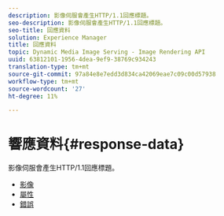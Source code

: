 ```yaml
---
description: 影像伺服會產生HTTP/1.1回應標題。
seo-description: 影像伺服會產生HTTP/1.1回應標題。
seo-title: 回應資料
solution: Experience Manager
title: 回應資料
topic: Dynamic Media Image Serving - Image Rendering API
uuid: 63812101-1956-4dea-9ef9-38769c934243
translation-type: tm+mt
source-git-commit: 97a84e8e7edd3d834ca42069eae7c09c00d57938
workflow-type: tm+mt
source-wordcount: '27'
ht-degree: 11%

---
```



# 響應資料{#response-data}

影像伺服會產生HTTP/1.1回應標題。

* [影像](c-images.md)
* [屬性](c-properties/c-properties.md)
* [錯誤](r-errors.md)
